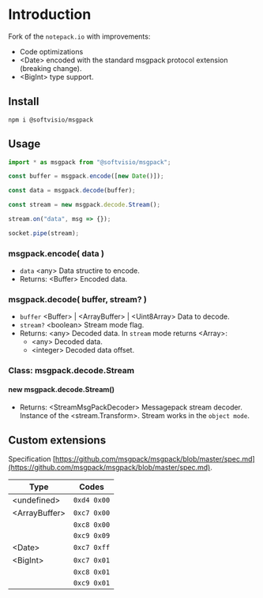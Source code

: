 # Introduction

Fork of the `notepack.io` with improvements:

-   Code optimizations
-   <Date\> encoded with the standard msgpack protocol extension (breaking change).
-   <BigInt\> type support.

## Install

```shell
npm i @softvisio/msgpack
```

## Usage

```javascript
import * as msgpack from "@softvisio/msgpack";

const buffer = msgpack.encode([new Date()]);

const data = msgpack.decode(buffer);

const stream = new msgpack.decode.Stream();

stream.on("data", msg => {});

socket.pipe(stream);
```

### msgpack.encode( data )

-   `data` <any\> Data structire to encode.
-   Returns: <Buffer\> Encoded data.

### msgpack.decode( buffer, stream? )

-   `buffer` <Buffer\> | <ArrayBuffer\> | <Uint8Array\> Data to decode.
-   `stream?` <boolean\> Stream mode flag.
-   Returns: <any\> Decoded data. In `stream` mode returns <Array\>:
    -   <any\> Decoded data.
    -   <integer\> Decoded data offset.

### Class: msgpack.decode.Stream

#### new msgpack.decode.Stream()

-   Returns: <StreamMsgPackDecoder\> Messagepack stream decoder. Instance of the <stream.Transform\>. Stream works in the `object mode`.

## Custom extensions

Specification [https://github.com/msgpack/msgpack/blob/master/spec.md](https://github.com/msgpack/msgpack/blob/master/spec.md).

| Type           | Codes       |
| -------------- | ----------- |
| <undefined\>   | `0xd4 0x00` |
| <ArrayBuffer\> | `0xc7 0x00` |
|                | `0xc8 0x00` |
|                | `0xc9 0x09` |
| <Date\>        | `0xc7 0xff` |
| <BigInt\>      | `0xc7 0x01` |
|                | `0xc8 0x01` |
|                | `0xc9 0x01` |
